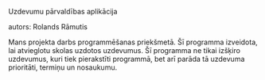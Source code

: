 Uzdevumu pārvaldības aplikācija

autors: Rolands Rāmutis

Mans projekta darbs programmēšanas priekšmetā. Šī programma izveidota, lai atvieglotu skolas uzdotos uzdevumus. Šī programma ne tikai izšķiro uzdevumus, kuri tiek pierakstīti programmā, bet arī parāda tā uzdevuma prioritāti, termiņu un nosaukumu.
